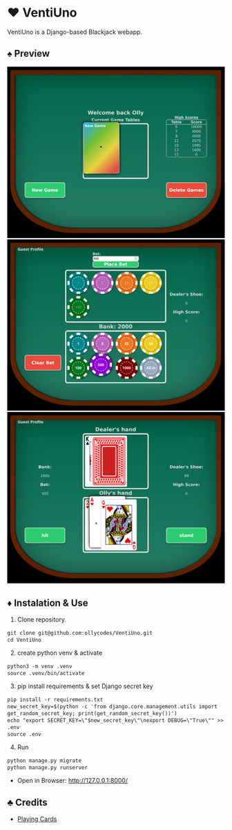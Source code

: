 # ❤️ VentiUno

VentiUno is a Django-based Blackjack webapp.

## ♠️ Preview
![Profile Preview Image](https://github.com/ollycodes/VentiUno/raw/main/blackjack/static/img/new_game.png)
![Betting Preview Image](https://github.com/ollycodes/VentiUno/raw/main/blackjack/static/img/bet.png)
![Game Preview Image](https://github.com/ollycodes/VentiUno/raw/main/blackjack/static/img/hand.png)

## ♦️ Instalation & Use
1. Clone repository.
```shell
git clone git@github.com:ollycodes/VentiUno.git
cd VentiUno
```

2. create python venv & activate
```shell
python3 -m venv .venv
source .venv/bin/activate
```

3. pip install requirements & set Django secret key
```shell
pip install -r requirements.txt
new_secret_key=$(python -c 'from django.core.management.utils import get_random_secret_key; print(get_random_secret_key())')  
echo "export SECRET_KEY=\"$new_secret_key\"\nexport DEBUG=\"True\"" >> .env
source .env
```

4. Run
```shell
python manage.py migrate
python manage.py runserver
```
- Open in Browser: http://127.0.0.1:8000/

## ♣️ Credits
- [Playing Cards](https://tekeye.uk/playing_cards/svg-playing-cards)
